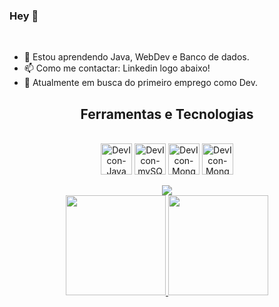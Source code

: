 ### Hey 👋

<br>

- 🌱 Estou aprendendo Java, WebDev e Banco de dados.
- 📫 Como me contactar: Linkedin logo abaixo!
- 🔭 Atualmente em busca do primeiro emprego como Dev.

<div align=center>
    <h2>Ferramentas e Tecnologias</h2>
</div>

<div style="display: inline_block" align=center><br>
  <img align="center" alt="DevIcon-Java" height="50" width="50" src="https://cdn.jsdelivr.net/gh/devicons/devicon/icons/java/java-original.svg">
  <img align="center" alt="DevIcon-mySQL" height="50" width="50" src="https://cdn.jsdelivr.net/gh/devicons/devicon/icons/mysql/mysql-original.svg"/> 
  <img align="center" alt="DevIcon-MongoDB" height="50" width="50" src="https://cdn.jsdelivr.net/gh/devicons/devicon/icons/mongodb/mongodb-original-wordmark.svg" />
  <img align="center" alt="DevIcon-MongoDB" height="50" width="50" src="https://cdn.jsdelivr.net/gh/devicons/devicon/icons/spring/spring-original.svg" />
</div>

<!--
<div align=center>
    <h3>Estou aprendendo:</h3>
</div>
-->

<div align = center><br>
<a href="https://www.linkedin.com/in/rbraugusto/" target="_blank"><img src="https://img.shields.io/badge/-LinkedIn-%230077B5?style=for-the-badge&logo=linkedin&logoColor=white" target="_blank"></a> 
</div>

<div align=center>
<a href="https://github.com/AugustoCMR">
<img height="160em" src="https://github-readme-stats.vercel.app/api?username=AugustoCMR&show_icons=true&theme=radical&include_all_commits=true&count_private=true"/>
<img height="160em" src="https://github-readme-stats.vercel.app/api/top-langs/?username=AugustoCMR&layout=compact&langs_count=7&theme=radical"/>
</div>






